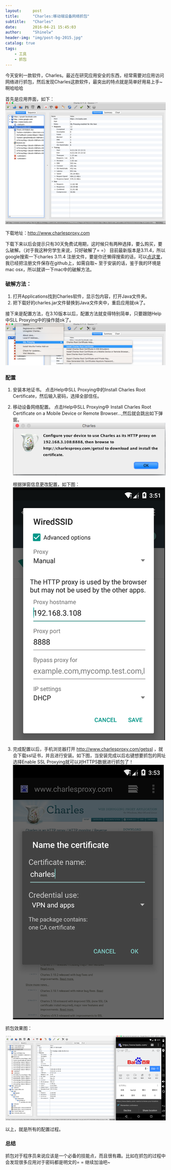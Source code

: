 ```yaml
---
layout:     post
title:      "Charles:移动端设备网络抓包"
subtitle:   "Charles"
date:       2016-04-21 15:45:03
author:     "Shinelw"
header-img: "img/post-bg-2015.jpg"
catalog: true
tags:
    - 工具
    - 抓包
---
```


今天安利一款软件，Charles。最近在研究应用安全的东西，经常需要对应用访问网络进行抓包，然后发现Charles这款软件，最突出的特点就是简单好用易上手~啊哈哈哈
<!--more-->

首先是应用界面，如下：
![](https://raw.githubusercontent.com/Shinelw/Android/master/BlogPicture/charles/Screen%20Shot%202016-04-21%20at%203.14.04%20PM.png)

下载地址：<http://www.charlesproxy.com>

下载下来以后会提示只有30天免费试用期，这时候只有两种选择，要么购买，要么破解。（对于我这种穷学生来说，只好破解了= =）
目前最新版本是3.11.4，所以google搜索一下charles 3.11.4 注册文件，要是你还懒得搜索的话，可以[点这里](https://github.com/Shinelw/Android/raw/master/BlogPicture/charles/charles.jar)，我已经把注册文件保存在github上，如需自取~
至于安装的话，鉴于我的环境是mac osx，所以就讲一下mac中的破解方法。

### **破解方法：**
1. 打开Applications找到Charles软件，显示包内容，打开Java文件夹。
2. 把下载好的charles.jar文件替换到Java文件夹中，重启应用就ok了。

接下来是配置方法，在3.10版本以后，配置方法就变得特别简单，只要跟随Help中SLL Proxying中的操作就ok了。
![](https://raw.githubusercontent.com/Shinelw/Android/master/BlogPicture/charles/Screen%20Shot%202016-04-21%20at%203.47.52%20PM.png)


### **配置**
1. 安装本地证书。
	点击Help中SLL Proxying中的Install Charles Root Certificate，然后输入密码，选择全部信任。
2. 移动设备网络配置。
	点击Help中SLL Proxying中 Install Charles Root Certificate on a Mobile Device or Remote Browser…,然后就会跳出如下弹窗。
	![](https://raw.githubusercontent.com/Shinelw/Android/master/BlogPicture/charles/Screen%20Shot%202016-04-21%20at%203.47.17%20PM.png)
	
	根据弹窗信息更改配置，如下图： 
	![](https://raw.githubusercontent.com/Shinelw/Android/master/BlogPicture/charles/Screen%20Shot%202016-04-21%20at%203.51.36%20PM.png)
	
3. 完成配置以后，手机浏览器打开 <http://www.charlesproxy.com/getssl> ，就会下载ssl证书，并且进行安装。如下图，当安装完成以后右键想要抓包的网址选择Enable SSL Proxying就可以对HTTPS数据进行抓包了！
![](https://raw.githubusercontent.com/Shinelw/Android/master/BlogPicture/charles/Screen%20Shot%202016-04-21%20at%203.53.23%20PM.png)

抓包效果图：

![](https://raw.githubusercontent.com/Shinelw/Android/master/BlogPicture/charles/Screen%20Shot%202016-04-21%20at%203.50.53%20PM.png)

以上，就是所有的配置过程。

### **总结**
抓包对于程序员来说应该是一个必备的技能点，而且很有趣。比如在抓包的过程中会发现很多应用对于密码都是明文的= =
继续加油吧~
